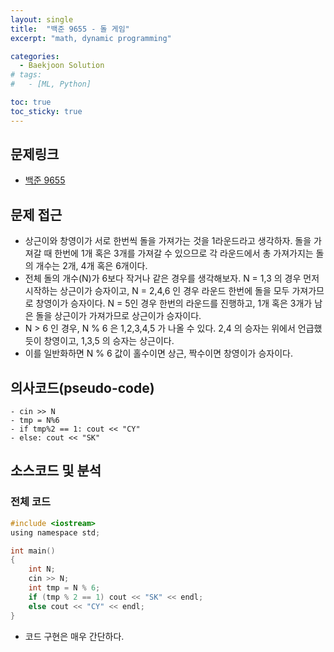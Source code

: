 ```yaml
---
layout: single
title:  "백준 9655 - 돌 게임"
excerpt: "math, dynamic programming"

categories:
  - Baekjoon Solution
# tags:
#   - [ML, Python]

toc: true
toc_sticky: true
---
```


## 문제링크

- [백준 9655](https://www.acmicpc.net/problem/9655)

## 문제 접근

- 상근이와 창영이가 서로 한번씩 돌을 가져가는 것을 1라운드라고 생각하자. 돌을 가져갈 때 한번에 1개 혹은 3개를 가져갈 수 있으므로 각 라운드에서 총 가져가지는 돌의 개수는 2개, 4개 혹은 6개이다.
- 전체 돌의 개수(N)가 6보다 작거나 같은 경우를 생각해보자. N = 1,3 의 경우 먼저 시작하는 상근이가 승자이고, N = 2,4,6 인 경우 라운드 한번에 돌을 모두 가져가므로 창영이가 승자이다. N = 5인 경우 한번의 라운드를 진행하고, 1개 혹은 3개가 남은 돌을 상근이가 가져가므로 상근이가 승자이다.
- N > 6 인 경우, N % 6 은 1,2,3,4,5 가 나올 수 있다. 2,4 의 승자는 위에서 언급했듯이 창영이고, 1,3,5 의 승자는 상근이다.
- 이를 일반화하면 N % 6 값이 홀수이면 상근, 짝수이면 창영이가 승자이다.

## 의사코드(pseudo-code)

```
- cin >> N
- tmp = N%6
- if tmp%2 == 1: cout << "CY"
- else: cout << "SK"

```

## 소스코드 및 분석

### 전체 코드

```c
#include <iostream>
using namespace std;

int main()
{
	int N;
	cin >> N;
	int tmp = N % 6;
	if (tmp % 2 == 1) cout << "SK" << endl;
	else cout << "CY" << endl;
}
```

- 코드 구현은 매우 간단하다.
